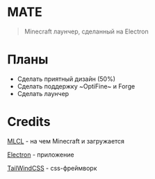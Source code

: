 # MATE
> Minecraft лаунчер, сделанный на Electron

# Планы
* Сделать приятный дизайн (50%)
* Сделать поддержку ~OptiFine~ и Forge
* Сделать лаунчер

# Credits
[MLCL](https://github.com/Pierce01/MinecraftLauncher-core) - на чем Minecraft и загружается

[Electron](https://www.electronjs.org) - приложение

[TailWindCSS](https://tailwindcss.com) - css-фреймворк 
